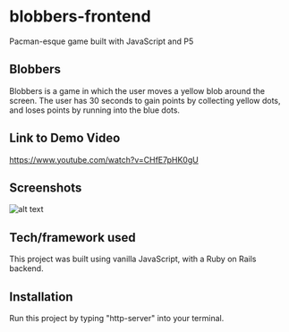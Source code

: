 # blobbers-frontend
Pacman-esque game built with JavaScript and P5

## Blobbers
Blobbers is a game in which the user moves a yellow blob around the screen. The user has 30 seconds to gain points by collecting yellow dots, and loses points by running into the blue dots.

## Link to Demo Video
https://www.youtube.com/watch?v=CHfE7pHK0gU

## Screenshots
![alt text](https://github.com/jralorro93/blobbers-frontend/tree/master/assets/BlobbersScreenshot.png "Blobbers Screenshot")

## Tech/framework used
This project was built using vanilla JavaScript, with a Ruby on Rails backend.

## Installation
Run this project by typing "http-server" into your terminal.
